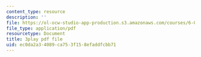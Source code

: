 ```yaml
---
content_type: resource
description: ''
file: https://ol-ocw-studio-app-production.s3.amazonaws.com/courses/6-02-introduction-to-eecs-ii-digital-communication-systems-fall-2012/ec0da2a34089ca753f158efaddfcbb71_Te1qKOJd8aw.pdf
file_type: application/pdf
resourcetype: Document
title: 3play pdf file
uid: ec0da2a3-4089-ca75-3f15-8efaddfcbb71
---
```

